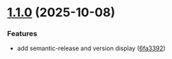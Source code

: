 # [1.1.0](https://github.com/rrrodzilla/flash-cards/compare/v1.0.0...v1.1.0) (2025-10-08)


### Features

* add semantic-release and version display ([6fa3392](https://github.com/rrrodzilla/flash-cards/commit/6fa3392d40364d6335fea5f8b421da598228b32f))
